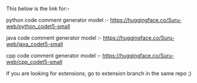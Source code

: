This below is the link for:-

python code comment generator model :- 
https://huggingface.co/Suru-web/python_codet5-small

java code comment generator model :-
https://huggingface.co/Suru-web/java_codet5-small

cpp code comment generator model :-
https://huggingface.co/Suru-web/cpp_codet5-small


If you are looking for extensions, go to extension branch in the same repo ;)
